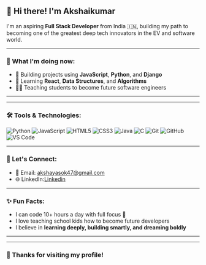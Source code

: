 ## 👋 Hi there! I'm Akshaikumar

I'm an aspiring **Full Stack Developer** from India 🇮🇳, building my path to becoming one of the greatest deep tech innovators in the EV and software world.

---

### 🚀 What I'm doing now:
- 🔧 Building projects using **JavaScript**, **Python**, and **Django**
- 🌱 Learning **React**, **Data Structures**, and **Algorithms**
- 🧑‍🏫 Teaching students to become future software engineers

---

---


### 🛠️ Tools & Technologies:
![Python](https://img.shields.io/badge/-Python-333?style=flat&logo=python)
![JavaScript](https://img.shields.io/badge/-JavaScript-333?style=flat&logo=javascript)
![HTML5](https://img.shields.io/badge/-HTML5-333?style=flat&logo=html5)
![CSS3](https://img.shields.io/badge/-CSS3-333?style=flat&logo=css3)
![Java](https://img.shields.io/badge/-Java-333?style=flat&logo=java)
![C](https://img.shields.io/badge/-C-333?style=flat&logo=c)
![Git](https://img.shields.io/badge/-Git-333?style=flat&logo=git)
![GitHub](https://img.shields.io/badge/-GitHub-333?style=flat&logo=github)
![VS Code](https://img.shields.io/badge/-VSCode-333?style=flat&logo=visualstudiocode)


---

### 💬 Let's Connect:
- 📧 Email: akshayasok47@gmail.com
- 🌐 LinkedIn:[Linkedin](https://www.linkedin.com/in/akshaee)

---

### ✨ Fun Facts:
- I can code 10+ hours a day with full focus 🎯
- I love teaching school kids how to become future developers
- I believe in **learning deeply, building smartly, and dreaming boldly**

---
---

### 🙏 Thanks for visiting my profile!
